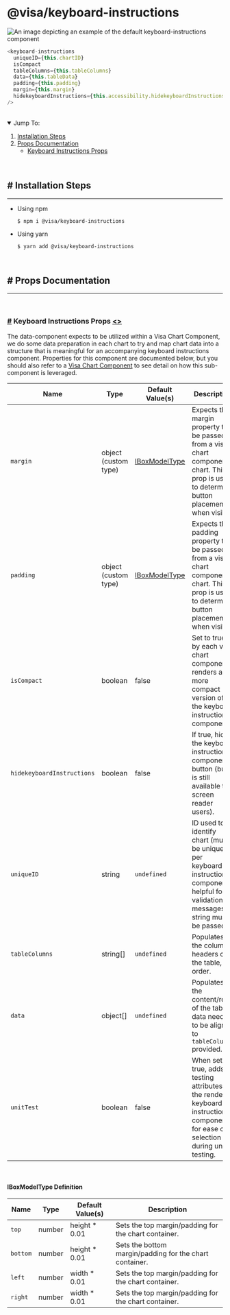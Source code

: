# @visa/keyboard-instructions

![An image depicting an example of the default keyboard-instructions component](./docs/keyboard-instructions-1.png 'Example image of a keyboard instructions component')
<br>

```js
<keyboard-instructions
  uniqueID={this.chartID}
  isCompact
  tableColumns={this.tableColumns}
  data={this.tableData}
  padding={this.padding}
  margin={this.margin}
  hidekeyboardInstructions={this.accessibility.hidekeyboardInstructionsButton}
/>
```

<br>

<details open="open">
  <summary>Jump To:</summary>
  <ol>
    <li>
      <a href="#installation-steps">Installation Steps</a>
    </li>
    <li>
      <a href="#props-documentation">Props Documentation</a>
      <ul>
        <li><a href="#base-props">Keyboard Instructions Props </a></li>
      </ul>
    </li>
  </ol>
</details>
<br>

## <a name="installation-steps">#</a> Installation Steps

---

- Using npm

  ```
  $ npm i @visa/keyboard-instructions
  ```

- Using yarn
  ```
  $ yarn add @visa/keyboard-instructions
  ```

<br>

## <a name="props-documentation">#</a> Props Documentation

---

<br>

### <a name="base-props" href="#base-props">#</a> Keyboard Instructions Props [<>](./src/components/keyboard-instructions/keyboard-instructions.tsx 'Source')

The data-component expects to be utilized within a Visa Chart Component, we do some data preparation in each chart to try and map chart data into a structure that is meaningful for an accompanying keyboard instructions component. Properties for this component are documented below, but you should also refer to a [Visa Chart Component](../bar-chart) to see detail on how this sub-component is leveraged.

| Name                       | Type                 | Default Value(s)                            | Description                                                                                                                                  |
| -------------------------- | -------------------- | ------------------------------------------- | -------------------------------------------------------------------------------------------------------------------------------------------- |
| `margin`                   | object (custom type) | [IBoxModelType](../types/src/prop-types.ts) | Expects the margin property to be passed from a visa chart components chart. This prop is used to determine button placement, when visible.  |
| `padding`                  | object (custom type) | [IBoxModelType](../types/src/prop-types.ts) | Expects the padding property to be passed from a visa chart components chart. This prop is used to determine button placement, when visible. |
| `isCompact`                | boolean              | false                                       | Set to true by each visa chart component, renders a more compact version of the keyboard instructions component.                             |
| `hidekeyboardInstructions` | boolean              | false                                       | If true, hides the keyboard instructions component button (but it is still available to screen reader users).                                |
| `uniqueID`                 | string               | `undefined`                                 | ID used to identify chart (must be unique per keyboard instructions component), helpful for validation messages. A string must be passed.    |
| `tableColumns`             | string[]             | `undefined`                                 | Populates the column headers of the table, in order.                                                                                         |
| `data`                     | object[]             | `undefined`                                 | Populates the content/rows of the table, data needs to be aligned to `tableColumns` provided.                                                |
| `unitTest`                 | boolean              | false                                       | When set to true, adds testing attributes to the rendered keyboard-instructions components for ease of selection during unit testing.        |

<br>

#### IBoxModelType Definition

| Name     | Type   | Default Value(s) | Description                                             |
| -------- | ------ | ---------------- | ------------------------------------------------------- |
| `top`    | number | height \* 0.01   | Sets the top margin/padding for the chart container.    |
| `bottom` | number | height \* 0.01   | Sets the bottom margin/padding for the chart container. |
| `left`   | number | width \* 0.01    | Sets the top margin/padding for the chart container.    |
| `right`  | number | width \* 0.01    | Sets the top margin/padding for the chart container.    |

<br>
<br>
